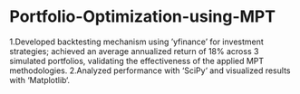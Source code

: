 # Portfolio-Optimization-using-MPT
 1.Developed backtesting mechanism using ’yfinance’ for investment strategies; achieved an average annualized return of
 18% across 3 simulated portfolios, validating the effectiveness of the applied MPT methodologies.
 2.Analyzed performance with ‘SciPy‘ and visualized results with ‘Matplotlib‘.

